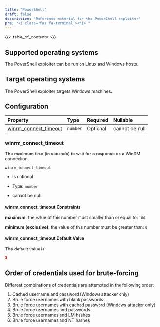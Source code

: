 ```yaml
---
title: "PowerShell"
draft: false
description: "Reference material for the PowerShell exploiter"
pre: "<i class='fas fa-terminal'></i> "
---
```

{{< table_of_contents >}}

## Supported operating systems

The PowerShell exploiter can be run on Linux and Windows hosts.

## Target operating systems

The PowerShell exploiter targets Windows machines.

## Configuration

<!--
This documentation was autogenerated by passing the plugin's config-schema.json
through https://github.com/adobe/jsonschema2md. It was then modified by hand to
remove extraneous information.
-->

| Property                                          | Type     | Required | Nullable       |
| :------------------------------------------------ | :------- | :------- | :------------- |
| [winrm\_connect\_timeout](#winrm_connect_timeout) | `number` | Optional | cannot be null |

### winrm\_connect\_timeout

The maximum time (in seconds) to wait for a response on a WinRM connection.

`winrm_connect_timeout`

* is optional

* Type: `number`

* cannot be null

#### winrm\_connect\_timeout Constraints

**maximum**: the value of this number must smaller than or equal to: `100`

**minimum (exclusive)**: the value of this number must be greater than: `0`

#### winrm\_connect\_timeout Default Value

The default value is:

```json
3
```

## Order of credentials used for brute-forcing

Different combinations of credentials are attempted in the following order:

1. Cached username and password (Windows attacker only)
1. Brute force usernames with blank passwords
1. Brute force usernames with cached password (Windows attacker only)
1. Brute force usernames and passwords
1. Brute force usernames and LM hashes
1. Brute force usernames and NT hashes
